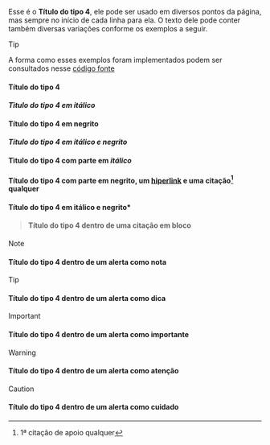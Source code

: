 Esse é o **Título do tipo 4**, ele pode ser usado em diversos pontos da página, mas sempre no início de cada linha para ela. O texto dele pode conter também diversas variações conforme os exemplos a seguir.

>[!TIP]
>A forma como esses exemplos foram implementados podem ser consultados nesse [código fonte](https://github.com/eportella/markdown-to-html-builder/tree/main/h4/README.md)

#### Título do tipo 4
#### *Tìtulo do tipo 4 em itálico*
#### **Título do tipo 4 em negrito**
#### ***Título do tipo 4 em itálico e negrito***
#### Tìtulo do tipo 4 com parte em *itálico*
#### Título do tipo 4 com parte em **negrito**, um [hiperlink](/README.md) e uma citação[^1] qualquer
#### Título do tipo 4 em itálico e **negrito***

>#### Título do tipo 4 dentro de uma citação em bloco

>[!NOTE]
>#### Título do tipo 4 dentro de um alerta como nota

>[!TIP]
>#### Título do tipo 4 dentro de um alerta como dica

>[!IMPORTANT]
>#### Título do tipo 4 dentro de um alerta como importante

>[!WARNING]
>#### Título do tipo 4 dentro de um alerta como atenção

>[!CAUTION]
>#### Título do tipo 4 dentro de um alerta como cuidado

[^1]: 1ª citação de apoio qualquer